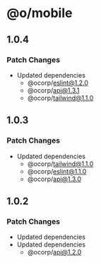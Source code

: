 # @o/mobile

## 1.0.4

### Patch Changes

- Updated dependencies
  - @ocorp/eslint@1.2.0
  - @ocorp/api@1.3.1
  - @ocorp/tailwind@1.1.0

## 1.0.3

### Patch Changes

- Updated dependencies
  - @ocorp/tailwind@1.1.0
  - @ocorp/eslint@1.1.0
  - @ocorp/api@1.3.0

## 1.0.2

### Patch Changes

- Updated dependencies
- Updated dependencies
  - @ocorp/api@1.2.0
